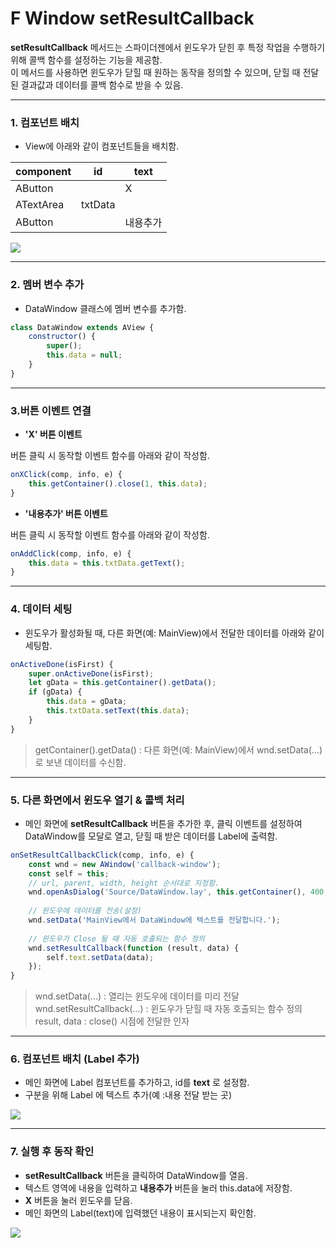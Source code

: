 # F  Window setResultCallback

**setResultCallback** 메서드는 스파이더젠에서 윈도우가 닫힌 후 특정 작업을 수행하기 위해 콜백 함수를 설정하는 기능을 제공함.\
이 메서드를 사용하면 윈도우가 닫힐 때 원하는 동작을 정의할 수 있으며, 닫힐 때 전달된 결과값과 데이터를 콜백 함수로 받을 수 있음.

***

### 1. 컴포넌트 배치

* View에 아래와 같이 컴포넌트들을 배치함.

| component | id      | text |
| --------- | ------- | ---- |
| AButton   |         | X    |
| ATextArea | txtData |      |
| AButton   |         | 내용추가 |

![](https://wikidocs.net/images/page/24902/WindowsetResultCallback01.png)

***

### 2. 멤버 변수 추가

* DataWindow 클래스에 멤버 변수를 추가함.

```javascript
class DataWindow extends AView {
    constructor() {
        super();
        this.data = null;
    }
}
```

***

### 3.버튼 이벤트 연결

* **'X' 버튼 이벤트**

버튼 클릭 시 동작할 이벤트 함수를 아래와 같이 작성함.

```javascript
onXClick(comp, info, e) {
    this.getContainer().close(1, this.data);
}
```

* **'내용추가' 버튼 이벤트**

버튼 클릭 시 동작할 이벤트 함수를 아래와 같이 작성함.

```javascript
onAddClick(comp, info, e) {
    this.data = this.txtData.getText();
}
```

***

### 4. 데이터 세팅

* 윈도우가 활성화될 때, 다른 화면(예: MainView)에서 전달한 데이터를 아래와 같이 세팅함.

```javascript
onActiveDone(isFirst) {
    super.onActiveDone(isFirst);
    let gData = this.getContainer().getData();
    if (gData) {
        this.data = gData;
        this.txtData.setText(this.data);
    }
}
```

> getContainer().getData() : 다른 화면(예: MainView)에서 wnd.setData(...)로 보낸 데이터를 수신함.

***

### 5. 다른 화면에서 윈도우 열기 & 콜백 처리

* 메인 화면에 **setResultCallback** 버튼을 추가한 후, 클릭 이벤트를 설정하여 DataWindow를 모달로 열고, 닫힐 때 받은 데이터를 Label에 출력함.

```javascript
onSetResultCallbackClick(comp, info, e) {
    const wnd = new AWindow('callback-window');
    const self = this;
    // url, parent, width, height 순서대로 지정함.
    wnd.openAsDialog('Source/DataWindow.lay', this.getContainer(), 400, 400);
    
    // 윈도우에 데이터를 전송(설정)
    wnd.setData('MainView에서 DataWindow에 텍스트를 전달합니다.');
    
    // 윈도우가 Close 될 때 자동 호출되는 함수 정의
    wnd.setResultCallback(function (result, data) {
        self.text.setData(data);
    });
}
```

> wnd.setData(...) : 열리는 윈도우에 데이터를 미리 전달\
> wnd.setResultCallback(...) : 윈도우가 닫힐 때 자동 호출되는 함수 정의\
> result, data : close() 시점에 전달한 인자

***

### 6. 컴포넌트 배치 (Label 추가)

* 메인 화면에 Label 컴포넌트를 추가하고, id를 **text** 로 설정함.
* 구분을 위해 Label 에 텍스트 추가(예 :내용 전달 받는 곳)

![](https://wikidocs.net/images/page/24902/WindowsetResultCallback03.png)

***

### 7. 실행 후 동작 확인

* **setResultCallback** 버튼을 클릭하여 DataWindow를 열음.
* 텍스트 영역에 내용을 입력하고 **내용추가** 버튼을 눌러 this.data에 저장함.
* **X** 버튼을 눌러 윈도우를 닫음.
* 메인 화면의 Label(text)에 입력했던 내용이 표시되는지 확인함.

![](https://wikidocs.net/images/page/24902/WindowsetResultCallback02.png)
